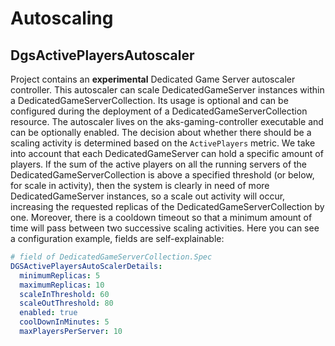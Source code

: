 # Autoscaling

## DgsActivePlayersAutoscaler

Project contains an **experimental** Dedicated Game Server autoscaler controller. This autoscaler can scale DedicatedGameServer instances within a DedicatedGameServerCollection. Its usage is optional and can be configured during the deployment of a DedicatedGameServerCollection resource. The autoscaler lives on the aks-gaming-controller executable and can be optionally enabled.
The decision about whether there should be a scaling activity is determined based on the `ActivePlayers` metric. We take into account that each DedicatedGameServer can hold a specific amount of players. If the sum of the active players on all the running servers of the DedicatedGameServerCollection is above a specified threshold (or below, for scale in activity), then the system is clearly in need of more DedicatedGameServer instances, so a scale out activity will occur, increasing the requested replicas of the DedicatedGameServerCollection by one. Moreover, there is a cooldown timeout so that a minimum amount of time will pass between two successive scaling activities.
Here you can see a configuration example, fields are self-explainable:

```yaml
# field of DedicatedGameServerCollection.Spec
DGSActivePlayersAutoScalerDetails:
  minimumReplicas: 5
  maximumReplicas: 10
  scaleInThreshold: 60
  scaleOutThreshold: 80
  enabled: true
  coolDownInMinutes: 5
  maxPlayersPerServer: 10
```